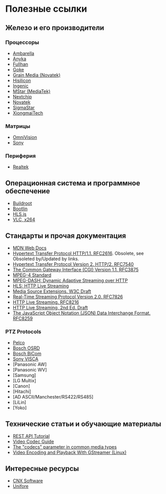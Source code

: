 # Полезные ссылки

Железо и его производители
--------------------------

### Процессоры

- [Ambarella](https://www.ambarella.com/)
- [Anyka](http://www.anyka.com/)
- [Fullhan](https://www.fullhan.com/)
- [Goke](http://www.goke.com/)
- [Grain Media (Novatek)](https://www.novatek.com.tw/)
- [Hisilicon](https://www.hisilicon.com/en/)
- [Ingenic](http://www.ingenic.com.cn/en/)
- [MStar (MediaTek)](http://www.mstarsemi.com/)
- [Nextchip](http://www.nextchip.com/)
- [Novatek](https://www.novatek.com.tw/)
- [SigmaStar](http://www.sigmastarsemi.com/)
- [XiongmaiTech](https://www.xiongmaitech.com/)


### Матрицы

- [OmniVision](https://www.ovt.com/)
- [Sony](https://www.sony-semicon.co.jp/)


### Периферия

- [Realtek](https://www.realtek.com/)



Операционная система и программное обеспечение
----------------------------------------------

- [Buildroot](https://buildroot.org/)
- [Bootlin](https://github.com/bootlin)
- [HLS.js](https://github.com/video-dev/hls.js/)
- [VLC, x264](https://www.videolan.org/)


Стандарты и прочая документация
-------------------------------

- [MDN Web Docs](https://developer.mozilla.org/)
- [Hypertext Transfer Protocol HTTP/1.1. RFC2616](https://www.rfc-editor.org/info/rfc2616). Obsolete, see Obsoleted by/Updated by links.
- [Hypertext Transfer Protocol Version 2. HTTP/2. RFC7540](https://www.rfc-editor.org/info/rfc7540)
- [The Common Gateway Interface (CGI) Version 1.1. RFC3875](https://www.rfc-editor.org/info/rfc3875)
- [MPEG-4 Standard](https://mpeg.chiariglione.org/standards/mpeg-4)
- [MPEG-DASH: Dynamic Adaptive Streaming over HTTP](https://mpeg.chiariglione.org/standards/mpeg-dash)
- [HLS: HTTP Live Streaming](https://developer.apple.com/streaming/)
- [Media Source Extensions. W3C Draft](https://w3c.github.io/media-source/)
- [Real-Time Streaming Protocol Version 2.0. RFC7826](https://www.rfc-editor.org/info/rfc7826)
- [HTTP Live Streaming. RFC8216](https://www.rfc-editor.org/info/rfc8216)
- [HTTP Live Streaming, 2nd Ed. Draft](https://datatracker.ietf.org/doc/html/draft-pantos-hls-rfc8216bis-10)
- [The JavaScript Object Notation (JSON) Data Interchange Format. RFC8259](https://www.rfc-editor.org/info/rfc8259)


### PTZ Protocols

- [Pelco](https://shopdelta.eu/pelco-d-pelco-p_l2_aid1047.html)
- [Bosch OSRD](https://resources-boschsecurity-cdn.azureedge.net/public/documents/OSRD_Protocols_Configuration_Manual_enUS_20804604939.pdf)
- [Bosch BiCom](https://manualzz.com/doc/22138427/bicom-protocol-for-bosch-ptz-cameras)
- [Sony VISCA](https://www.epiphan.com/userguides/LUMiO12x/Content/UserGuides/PTZ/3-operation/VISCAcommands.htm)
- [Panasonic AW]
- [Panasonic WV]
- [Samsung]
- [LG Multix]
- [Canon]
- [Hitachi]
- [AD ASCII/Manchester/RS422/RS485]
- [LiLin]
- [Yoko]


Технические статьи и обучающие материалы
----------------------------------------

- [REST API Tutorial](https://restfulapi.net/)
- [Video Codec Guide](https://developer.mozilla.org/en-US/docs/Web/Media/Formats/Video_codecs)
- [The "codecs" parameter in common media types](https://developer.mozilla.org/en-US/docs/Web/Media/Formats/codecs_parameter)
- [Video Encoding and Playback With GStreamer (Linux)](https://developer.toradex.com/knowledge-base/video-playback-linux)


Интересные ресурсы
------------------

- [CNX Software](https://www.cnx-software.com/)
- [Unifore](https://www.unifore.net/)


